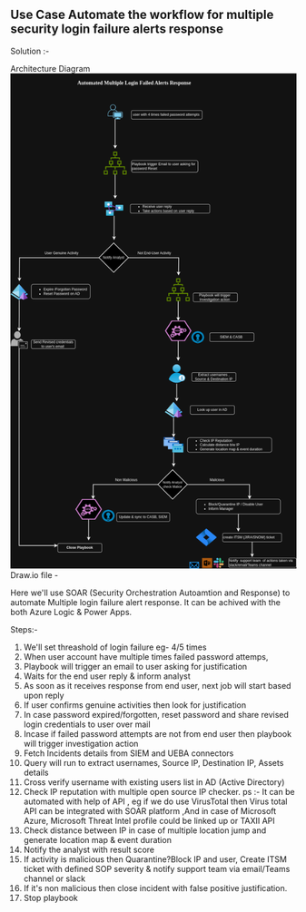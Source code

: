 ## Use Case Automate the workflow for multiple security login failure alerts response 

Solution :- 

Architecture Diagram 
![alt text](image.png)
Draw.io file - 

Here we'll use SOAR (Security Orchestration Autoamtion and Response) to automate Multiple login failure alert response. It can be achived with the both Azure Logic & Power Apps.

Steps:- 

1. We'll set threashold of login failure eg- 4/5 times 
2. When user account have multiple times failed password attemps,
3. Playbook will trigger an email to user asking for justification 
4. Waits for the end user reply & inform analyst 
5. As soon as it receives response from end user, next job will start based upon reply 
6. If user confirms genuine activities then look for justification 
7. In case password expired/forgotten, reset password and share revised login credentials to user over mail 
8.  Incase if failed password attempts are not from end user then playbook will trigger investigation action 
9. Fetch Incidents details from SIEM and UEBA connectors 
10. Query will run to extract usernames, Source IP, Destination IP, Assets details 
11. Cross verify username with existing users list in AD (Active Directory)
12. Check IP reputation with multiple open source IP checker. 
   ps :- It can be automated with help of API , eg if we do use VirusTotal then Virus total API can be integrated with SOAR platform ,And in case of Microsoft Azure, Microsoft Threat Intel profile could be linked up or TAXII API 
13. Check distance between IP in case of multiple location jump and generate location map & event duration 
14. Notify the analyst with result score 
15. If activity is malicious then Quarantine?Block IP and user, Create ITSM ticket with defined SOP severity & notify support team via email/Teams channel or slack
16. If it's non malicious then close incident with false positive justification.
17. Stop playbook 
